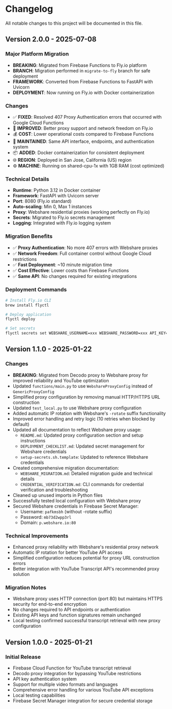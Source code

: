 # Changelog

All notable changes to this project will be documented in this file.

## Version 2.0.0 - 2025-07-08

### Major Platform Migration
- **BREAKING**: Migrated from Firebase Functions to Fly.io platform
- **BRANCH**: Migration performed in `migrate-to-fly` branch for safe deployment
- **FRAMEWORK**: Converted from Firebase Functions to FastAPI with Uvicorn
- **DEPLOYMENT**: Now running on Fly.io with Docker containerization

### Changes
- ✅ **FIXED**: Resolved 407 Proxy Authentication errors that occurred with Google Cloud Functions
- 🚀 **IMPROVED**: Better proxy support and network freedom on Fly.io
- 💰 **COST**: Lower operational costs compared to Firebase Functions
- 🔄 **MAINTAINED**: Same API interface, endpoints, and authentication system
- 📦 **ADDED**: Docker containerization for consistent deployment
- 🌐 **REGION**: Deployed in San Jose, California (US) region
- ⚙️ **MACHINE**: Running on shared-cpu-1x with 1GB RAM (cost optimized)

### Technical Details
- **Runtime**: Python 3.12 in Docker container
- **Framework**: FastAPI with Uvicorn server
- **Port**: 8080 (Fly.io standard)
- **Auto-scaling**: Min 0, Max 1 instances
- **Proxy**: Webshare residential proxies (working perfectly on Fly.io)
- **Secrets**: Migrated to Fly.io secrets management
- **Logging**: Integrated with Fly.io logging system

### Migration Benefits
- ✅ **Proxy Authentication**: No more 407 errors with Webshare proxies
- ✅ **Network Freedom**: Full container control without Google Cloud restrictions
- ✅ **Fast Deployment**: ~10 minute migration time
- ✅ **Cost Effective**: Lower costs than Firebase Functions
- ✅ **Same API**: No changes required for existing integrations

### Deployment Commands
```bash
# Install Fly.io CLI
brew install flyctl

# Deploy application
flyctl deploy

# Set secrets
flyctl secrets set WEBSHARE_USERNAME=xxx WEBSHARE_PASSWORD=xxx API_KEY=xxx
```

## Version 1.1.0 - 2025-01-22

### Changes
- **BREAKING**: Migrated from Decodo proxy to Webshare proxy for improved reliability and YouTube optimization
- Updated `functions/main.py` to use `WebshareProxyConfig` instead of `GenericProxyConfig`
- Simplified proxy configuration by removing manual HTTP/HTTPS URL construction
- Updated `test_local.py` to use Webshare proxy configuration
- Added automatic IP rotation with Webshare's `-rotate` suffix functionality
- Improved error handling and retry logic (10 retries when blocked by default)
- Updated all documentation to reflect Webshare proxy usage:
  - `README.md`: Updated proxy configuration section and setup instructions
  - `DEPLOYMENT_CHECKLIST.md`: Updated secret management for Webshare credentials
  - `setup-secrets.sh.template`: Updated to reference Webshare credentials
- Created comprehensive migration documentation:
  - `WEBSHARE_MIGRATION.md`: Detailed migration guide and technical details
  - `CREDENTIAL_VERIFICATION.md`: CLI commands for credential verification and troubleshooting
- Cleaned up unused imports in Python files
- Successfully tested local configuration with Webshare proxy
- Secured Webshare credentials in Firebase Secret Manager:
  - Username: `pafkmsbh` (without -rotate suffix)
  - Password: `mb73d2wpp3rl`
  - Domain: `p.webshare.io:80`

### Technical Improvements
- Enhanced proxy reliability with Webshare's residential proxy network
- Automatic IP rotation for better YouTube API access
- Simplified configuration reduces potential for proxy URL construction errors
- Better integration with YouTube Transcript API's recommended proxy solution

### Migration Notes
- Webshare proxy uses HTTP connection (port 80) but maintains HTTPS security for end-to-end encryption
- No changes required to API endpoints or authentication
- Existing API keys and function signatures remain unchanged
- Local testing confirmed successful transcript retrieval with new proxy configuration

## Version 1.0.0 - 2025-01-21

### Initial Release
- Firebase Cloud Function for YouTube transcript retrieval
- Decodo proxy integration for bypassing YouTube restrictions
- API key authentication system
- Support for multiple video formats and languages
- Comprehensive error handling for various YouTube API exceptions
- Local testing capabilities
- Firebase Secret Manager integration for secure credential storage
